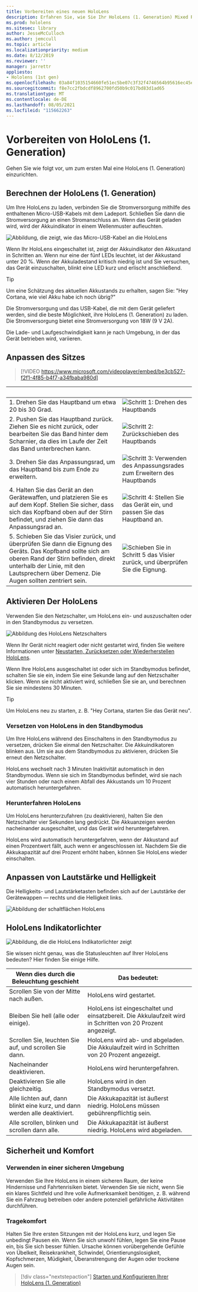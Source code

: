 ```yaml
---
title: Vorbereiten eines neuen HoloLens
description: Erfahren Sie, wie Sie Ihr HoloLens (1. Generation) Mixed Reality-Gerät zum ersten Mal vorbereiten, anpassen und einrichten.
ms.prod: hololens
ms.sitesec: library
author: JesseMcCulloch
ms.author: jemccull
ms.topic: article
ms.localizationpriority: medium
ms.date: 8/12/2019
ms.reviewer: ''
manager: jarrettr
appliesto:
- Hololens (1st gen)
ms.openlocfilehash: 03a84f1035154660fe51ec5be07c3f32f4746564b95616ec45ef3978fb49b911
ms.sourcegitcommit: f8e7cc2fbdcdf8962700fd50b9c017bd83d1ad65
ms.translationtype: MT
ms.contentlocale: de-DE
ms.lasthandoff: 08/05/2021
ms.locfileid: "115662263"
---
```

# <a name="get-your-hololens-1st-gen-ready-to-use"></a>Vorbereiten von HoloLens (1. Generation)

Gehen Sie wie folgt vor, um zum ersten Mal eine HoloLens (1. Generation) einzurichten.

## <a name="charge-your-hololens-1st-gen"></a>Berechnen der HoloLens (1. Generation)

Um Ihre HoloLens zu laden, verbinden Sie die Stromversorgung mithilfe des enthaltenen Micro-USB-Kabels mit dem Ladeport. Schließen Sie dann die Stromversorgung an einen Stromanschluss an. Wenn das Gerät geladen wird, wird der Akkuindikator in einem Wellenmuster aufleuchten.

![Abbildung, die zeigt, wie das Micro-USB-Kabel an die HoloLens](./images/hololens-charging.png)

Wenn Ihr HoloLens eingeschaltet ist, zeigt der Akkuindikator den Akkustand in Schritten an. Wenn nur eine der fünf LEDs leuchtet, ist der Akkustand unter 20 %. Wenn der Akkuladestand kritisch niedrig ist und Sie versuchen, das Gerät einzuschalten, blinkt eine LED kurz und erlischt anschließend.

> [!TIP]
> Um eine Schätzung des aktuellen Akkustands zu erhalten, sagen Sie: "Hey Cortana, wie viel Akku habe ich noch übrig?"

Die Stromversorgung und das USB-Kabel, die mit dem Gerät geliefert werden, sind die beste Möglichkeit, ihre HoloLens (1. Generation) zu laden.  Die Stromversorgung bietet eine Stromversorgung von 18W (9 V 2A).

Die Lade- und Laufgeschwindigkeit kann je nach Umgebung, in der das Gerät betrieben wird, variieren.

## <a name="adjust-fit"></a>Anpassen des Sitzes

> [!VIDEO https://www.microsoft.com/videoplayer/embed/be3cb527-f2f1-4f85-b4f7-a34fbaba980d]

| &nbsp; | &nbsp; |
|:--- |:--- |
|1. Drehen Sie das Hauptband um etwa 20 bis 30 Grad.|![Schritt 1: Drehen des Hauptbands](./images/FitGuideStep1.png)|
|2. Pushen Sie das Hauptband zurück. Ziehen Sie es nicht zurück, oder bearbeiten Sie das Band hinter dem Scharnier, da dies im Laufe der Zeit das Band unterbrechen kann.|![Schritt 2: Zurückschieben des Hauptbands](./images/FitGuideStep2.png)|
|3. Drehen Sie das Anpassungsrad, um das Hauptband bis zum Ende zu erweitern. |![Schritt 3: Verwenden des Anpassungsrades zum Erweitern des Hauptbands](./images/FitGuideStep3.png)|
|4. Halten Sie das Gerät an den Gerätewaffen, und platzieren Sie es auf dem Kopf. Stellen Sie sicher, dass sich das Kopfband oben auf der Stirn befindet, und ziehen Sie dann das Anpassungsrad an.|![Schritt 4: Stellen Sie das Gerät ein, und passen Sie das Hauptband an.](./images/FitGuideStep4.png)|
|5. Schieben Sie das Visier zurück, und überprüfen Sie dann die Eignung des Geräts. Das Kopfband sollte sich am oberen Rand der Stirn befinden, direkt unterhalb der Linie, mit den Lautsprechern über Demenz. Die Augen sollten zentriert sein.|![Schieben Sie in Schritt 5 das Visier zurück, und überprüfen Sie die Eignung.](./images/FitGuideSetep5.png)|

## <a name="turn-on-your-hololens"></a>Aktivieren Der HoloLens

Verwenden Sie den Netzschalter, um HoloLens ein- und auszuschalten oder in den Standbymodus zu versetzen.

![Abbildung des HoloLens Netzschalters](./images/hololens-power.png)

Wenn Ihr Gerät nicht reagiert oder nicht gestartet wird, finden Sie weitere Informationen unter [Neustarten, Zurücksetzen oder Wiederherstellen HoloLens](hololens-restart-recover.md).

Wenn Ihre HoloLens ausgeschaltet ist oder sich im Standbymodus befindet, schalten Sie sie ein, indem Sie eine Sekunde lang auf den Netzschalter klicken. Wenn sie nicht aktiviert wird, schließen Sie sie an, und berechnen Sie sie mindestens 30 Minuten.

> [!TIP]
> Um HoloLens neu zu starten, z. B. "Hey Cortana, starten Sie das Gerät neu".

### <a name="put-hololens-in-standby"></a>Versetzen von HoloLens in den Standbymodus

Um Ihre HoloLens während des Einschaltens in den Standbymodus zu versetzen, drücken Sie einmal den Netzschalter. Die Akkuindikatoren blinken aus. Um sie aus dem Standbymodus zu aktivieren, drücken Sie erneut den Netzschalter.

HoloLens wechselt nach 3 Minuten Inaktivität automatisch in den Standbymodus. Wenn sie sich im Standbymodus befindet, wird sie nach vier Stunden oder nach einem Abfall des Akkustands um 10 Prozent automatisch heruntergefahren.

### <a name="shut-down-hololens"></a>Herunterfahren HoloLens

Um HoloLens herunterzufahren (zu deaktivieren), halten Sie den Netzschalter vier Sekunden lang gedrückt. Die Akkuanzeigen werden nacheinander ausgeschaltet, und das Gerät wird heruntergefahren.

HoloLens wird automatisch heruntergefahren, wenn der Akkustand auf einen Prozentwert fällt, auch wenn er angeschlossen ist. Nachdem Sie die Akkukapazität auf drei Prozent erhöht haben, können Sie HoloLens wieder einschalten.

## <a name="adjust-volume-and-brightness"></a>Anpassen von Lautstärke und Helligkeit

Die Helligkeits- und Lautstärketasten befinden sich auf der Lautstärke der Gerätewappen &mdash; rechts und die Helligkeit links.

![Abbildung der schaltflächen HoloLens](./images/hololens-buttons.jpg)

## <a name="hololens-indicator-lights"></a>HoloLens Indikatorlichter

![Abbildung, die die HoloLens Indikatorlichter zeigt](./images/hololens-lights.png)

Sie wissen nicht genau, was die Statusleuchten auf Ihrer HoloLens bedeuten? Hier finden Sie einige Hilfe.

|Wenn dies durch die Beleuchtung geschieht |Das bedeutet: |
|---|---|
|Scrollen Sie von der Mitte nach außen. |HoloLens wird gestartet. |
|Bleiben Sie hell (alle oder einige). |HoloLens ist eingeschaltet und einsatzbereit. Die Akkulaufzeit wird in Schritten von 20 Prozent angezeigt. |
|Scrollen Sie, leuchten Sie auf, und scrollen Sie dann. |HoloLens wird ab- und abgeladen. Die Akkulaufzeit wird in Schritten von 20 Prozent angezeigt. |
|Nacheinander deaktivieren. |HoloLens wird heruntergefahren. |
|Deaktivieren Sie alle gleichzeitig. |HoloLens wird in den Standbymodus versetzt. |
|Alle lichten auf, dann blinkt eine kurz, und dann werden alle deaktiviert. |Die Akkukapazität ist äußerst niedrig. HoloLens müssen gebührenpflichtig sein. |
|Alle scrollen, blinken und scrollen dann alle. |Die Akkukapazität ist äußerst niedrig. HoloLens wird abgeladen. |

## <a name="safety-and-comfort"></a>Sicherheit und Komfort

### <a name="use-in-safe-surroundings"></a>Verwenden in einer sicheren Umgebung

Verwenden Sie Ihre HoloLens in einem sicheren Raum, der keine Hindernisse und Fahrtenrisiken bietet. Verwenden Sie sie nicht, wenn Sie ein klares Sichtfeld und Ihre volle Aufmerksamkeit benötigen, z. B. während Sie ein Fahrzeug betreiben oder andere potenziell gefährliche Aktivitäten durchführen.

### <a name="stay-comfortable"></a>Tragekomfort

Halten Sie Ihre ersten Sitzungen mit der HoloLens kurz, und legen Sie unbedingt Pausen ein. Wenn Sie sich unwohl fühlen, legen Sie eine Pause ein, bis Sie sich besser fühlen. Ursache können vorübergehende Gefühle von Übelkeit, Reisekrankheit, Schwindel, Orientierungslosigkeit, Kopfschmerzen, Müdigkeit, Überanstrengung der Augen oder trockene Augen sein.

> [!div class="nextstepaction"]
> [Starten und Konfigurieren Ihrer HoloLens (1. Generation)](hololens1-start.md)
